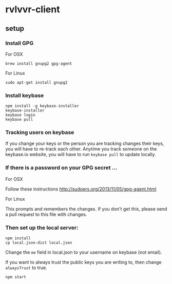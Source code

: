 # rvlvvr-client

## setup

### Install GPG

For OSX

    brew install gnupg2 gpg-agent

For Linux

    sudo apt-get install gnupg2

### Install keybase

    npm install -g keybase-installer
    keybase-installer
    keybase login
    keybase pull

### Tracking users on keybase

If you change your keys or the person you are tracking changes their keys, you will have to re-track each other. Anytime you track someone on the keybase.io website, you will have to run `keybase pull` to update locally.

### If there is a password on your GPG secret ...

For OSX

Follow these instructions http://sudoers.org/2013/11/05/gpg-agent.html

For Linux

This prompts and remembers the changes. If you don't get this, please send a pull request to this file with changes.

### Then set up the local server:

    npm install
    cp local.json-dist local.json

Change the `me` field in local.json to your username on keybase (not email).

If you want to always trust the public keys you are writing to, then change `alwaysTrust` to true.

    npm start
